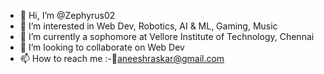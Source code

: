 - 👋 Hi, I’m @Zephyrus02
- 👀 I’m interested in Web Dev, Robotics, AI & ML, Gaming, Music
- 🌱 I’m currently a sophomore at Vellore Institute of Technology, Chennai
- 💞️ I’m looking to collaborate on Web Dev
- 📫 How to reach me :-📧aneeshraskar@gmail.com

<!---
Zephyrus02/Zephyrus02 is a ✨ special ✨ repository because its `README.md` (this file) appears on your GitHub profile.
You can click the Preview link to take a look at your changes.
--->
